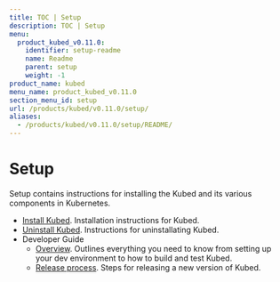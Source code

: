 ```yaml
---
title: TOC | Setup
description: TOC | Setup
menu:
  product_kubed_v0.11.0:
    identifier: setup-readme
    name: Readme
    parent: setup
    weight: -1
product_name: kubed
menu_name: product_kubed_v0.11.0
section_menu_id: setup
url: /products/kubed/v0.11.0/setup/
aliases:
  - /products/kubed/v0.11.0/setup/README/
---
```


# Setup

Setup contains instructions for installing the Kubed and its various components in Kubernetes.

- [Install Kubed](/docs/setup/install.md). Installation instructions for Kubed.
- [Uninstall Kubed](/docs/setup/uninstall.md). Instructions for uninstallating Kubed.
- Developer Guide
  - [Overview](/docs/setup/developer-guide/overview.md). Outlines everything you need to know from setting up your dev environment to how to build and test Kubed.
  - [Release process](/docs/setup/developer-guide/release.md). Steps for releasing a new version of Kubed.
